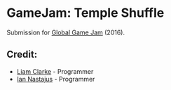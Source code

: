 # GameJam: Temple Shuffle
Submission for [Global Game Jam](https://globalgamejam.org/) (2016).

## Credit:
* [Liam Clarke](https://github.com/LiamAttClarke) - Programmer
* [Ian Nastajus](https://github.com/nastajus) - Programmer
